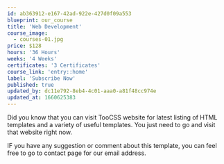 ```yaml
---
id: ab363912-e167-42ad-922e-427d0f09a553
blueprint: our_course
title: 'Web Development'
course_image:
  - courses-01.jpg
price: $128
hours: '36 Hours'
weeks: '4 Weeks'
certificates: '3 Certificates'
course_link: 'entry::home'
label: 'Subscribe Now'
published: true
updated_by: dc11e792-8eb4-4c01-aaa0-a81f48cc974e
updated_at: 1660625383
---
```

Did you know that you can visit TooCSS website for latest listing of HTML templates and a variety of useful templates. You just need to go and visit that website right now. 

IF you have any suggestion or comment about this template, you can feel free to go to contact page for our email address.